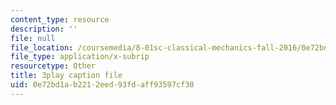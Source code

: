 ```yaml
---
content_type: resource
description: ''
file: null
file_location: /coursemedia/8-01sc-classical-mechanics-fall-2016/0e72bd1ab2212eed93fdaff93597cf30_CcJoqITNvh0.srt
file_type: application/x-subrip
resourcetype: Other
title: 3play caption file
uid: 0e72bd1a-b221-2eed-93fd-aff93597cf30
---
```

